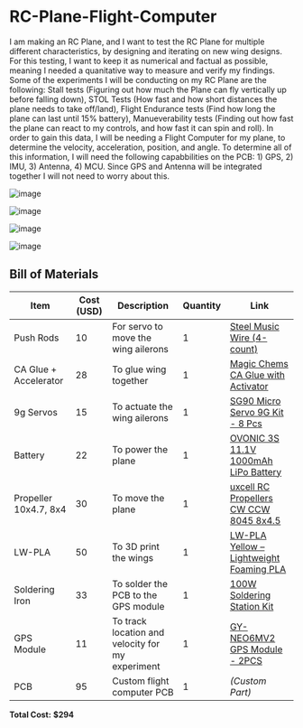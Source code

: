 # RC-Plane-Flight-Computer
I am making an RC Plane, and I want to test the RC Plane for multiple different characteristics, by designing and iterating on new wing designs. For this testing, I want to keep it as numerical and factual as possible, meaning I needed a quanitative way to measure and verify my findings. 
Some of the experiments I will be conducting on my RC Plane are the following: Stall tests (Figuring out how much the Plane can fly vertically up before falling down), STOL Tests (How fast and how short distances the plane needs to take off/land), Flight Endurance tests (Find how long the plane can last until 15% battery), Manueverability tests (Finding out how fast the plane can react to my controls, and how fast it can spin and roll).
In order to gain this data, I will be needing a Flight Computer for my plane, to determine the velocity, acceleration, position, and angle. To determine all of this information, I will need the following capabbilities on the PCB: 1) GPS, 2) IMU, 3) Antenna, 4) MCU. Since GPS and Antenna will be integrated together I will not need to worry about this. 

![image](https://github.com/user-attachments/assets/116bf8ab-4a91-4b29-ba7d-38d6b522504f)

![image](https://github.com/user-attachments/assets/beb2a4b1-f7a2-4149-babd-dfa2cf016b17)

![image](https://github.com/user-attachments/assets/06fc6e53-5af7-4822-bdb8-8c1503d68fe5)

![image](https://github.com/user-attachments/assets/cbea76ec-8aa4-436b-93b6-02a3d2c9394f)

## Bill of Materials

| **Item**                 | **Cost (USD)** | **Description**                                      | **Quantity** | **Link** |
|--------------------------|----------------|------------------------------------------------------|--------------|---------|
| Push Rods                | 10             | For servo to move the wing ailerons                 | 1            | [Steel Music Wire (4-count)](https://www.familyhardware.com/product/k-s-032-in-x-36-in-steel-music-wire-4-count-/277975) |
| CA Glue + Accelerator    | 28             | To glue wing together                               | 1            | [Magic Chems CA Glue with Activator](https://www.amazon.com/Activator-Woodworking-Cyanoacrylate-Plastic-Metal/dp/B0C77Z6F6D) |
| 9g Servos                | 15             | To actuate the wing ailerons                        | 1            | [SG90 Micro Servo 9G Kit - 8 Pcs](https://www.amazon.com/AYWHP-Helicopter-Drones-Robotics-Control/dp/B0DRHXGY4X) |
| Battery                  | 22             | To power the plane                                  | 1            | [OVONIC 3S 11.1V 1000mAh LiPo Battery](https://www.amazon.com/1000mAh-Airplane-Quadcopter-Helicopter-Multi-Motor/dp/B07TJW4SY9) |
| Propeller 10x4.7, 8x4    | 30             | To move the plane                                   | 1            | [uxcell RC Propellers CW CCW 8045 8x4.5](https://www.amazon.com/uxcell-Propellers-Fixed-Wing-Airplane-Adapter/dp/B07YYV2JL4) |
| LW-PLA                   | 50             | To 3D print the wings                                | 1            | [LW-PLA Yellow – Lightweight Foaming PLA](https://colorfabb.com/lw-pla-yellow) |
| Soldering Iron           | 33             | To solder the PCB to the GPS module                 | 1            | [100W Soldering Station Kit](https://www.amazon.com/Soldering-Station-Digital-Display-Helping/dp/B0DJR79P3J) |
| GPS Module               | 11             | To track location and velocity for my experiment    | 1            | [GY-NEO6MV2 GPS Module - 2PCS](https://www.amazon.com/AITRIP-GY-NEO6MV2-Controller-Ceramic-Antenna/dp/B0CWL774NR) |
| PCB                      | 95             | Custom flight computer PCB                          | 1            | *(Custom Part)* |

**Total Cost:** **$294**
